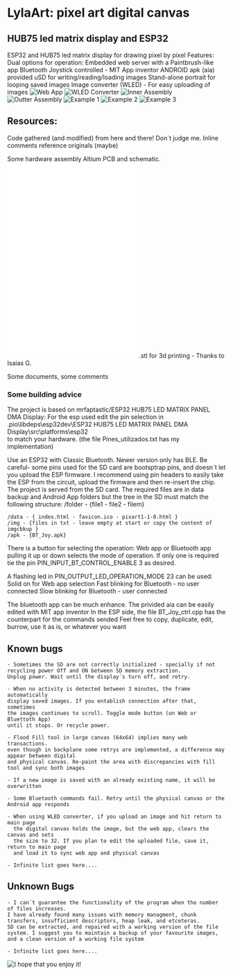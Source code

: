 # LylaArt: pixel art digital canvas 
## HUB75 led matrix display and ESP32

ESP32 and HUB75 led matrix display for drawing pixel by pixel
Features:
    Dual options for operation:
        Embedded web server with a Paintbrush-like app
        Bluetooth Joystick controlled - MIT App inventor ANDROID apk (aia) provided 
    uSD for writing/reading/loading images
    Stand-alone portrait for looping saved images
    Image converter (WLED) - For easy uploading of images
![Web App](/Docs/WebAppUI.png)
![WLED Converter](/Docs/WLED_ConverterUI.png)
![Inner Assembly](/Docs/InnerAssembly.png)
![Outter Assembly](/Docs/OuterAssembly.png)
![Example 1](/Docs/Mario1.png)
![Example 2](/Docs/Nyangcat.png)
![Example 3](/Docs/Converter_and_Display.png)
 
## Resources:
Code gathered (and modified) from here and there! Don´t judge me. Inline comments reference originals (maybe) 

Some hardware assembly 
    Altium PCB and schematic. ![Altium_PrjPcb](/Docs/ESP32_HUB75.rar)
    ![Schematic_pdf](/Docs/SCH_ESPHUB75.pdf)
    ![PCB_1_1_pdf](/Docs/PCB_ESPHUB75_Scale1-1.pdf)
    .stl for 3d printing - Thanks to Isaias G.

Some documents, some comments

### Some building advice
 The project is based on mrfaptastic/ESP32 HUB75 LED MATRIX PANEL DMA Display: 
 For the esp used edit the pin selection in
 .pio\libdeps\esp32dev\ESP32 HUB75 LED MATRIX PANEL DMA Display\src\platforms\esp32\
 to match your hardware. (the file Pines_utilizados.txt has my implementation)

 Use an ESP32 with Classic Bluetooth. Newer version only has BLE.
 Be careful- some pins used for the SD card are bootsptrap pins, and doesn´t let you
 upload the ESP firmware. I recommend using pin headers to easily take the ESP from the circuit,
 upload the firmware and then re-insert the chip.
 The project is served from the SD card. The required files are in data backup and Android App folders 
 but the tree in the SD must match the following structure:
    /folder - {file1 - file2 - filem}

    /data - { index.html - favicon.ico - pixart1-1-0.html }
    /img - {files in txt - leave empty at start or copy the content of imgcbkup }
    /apk - {BT_Joy.apk}    
    
 There is a button for selecting the operation: Web app or Bluetooth app
 pulling it up or down selects the mode of operation. If only one is required tie
 the pin PIN_INPUT_BT_CONTROL_ENABLE 3 as desired.

 A flashing led in PIN_OUTPUT_LED_OPERATION_MODE 23 can be used:
    Solid on for Web app selection
    Fast blinking for Bluetooth - no user connected
    Slow blinking for Bluetooth - user connected

 The bluetooth app can be much enhance. The privided aia can be easily edited with MIT app inventor
 In the ESP side, the file BT_Joy_ctrl.cpp has the counterpart for the commands sended
 Feel free to copy, duplicate, edit, burrow, use it as is, or whatever you want
 
 ## Known bugs
    - Sometimes the SD are not correctly initialized - specially if not 
    recycling power Off and ON between SD memory extraction.
    Unplug power. Wait until the display´s turn off, and retry.
    
    - When no activity is detected between 3 minutes, the frame automatically
    display saved images. If you entablish connection after that, sometimes
    the images continues to scroll. Toggle mode button (on Web or Bluettoth App)
    until it stops. Or recycle power.

    - Flood Fill tool in large canvas (64x64) implies many web transactions.
    even though in backplane some retrys are implemented, a difference may appear between digital
    and physical canvas. Re-paint the area with discrepancies with fill tool and sync both images

    - If a new image is saved with an already existing name, it will be overwritten

    - Some Bluetooth commands fail. Retry until the physical canvas or the Android app responds    

    - When using WLED converter, if you upload an image and hit return to main page
      the digital canvas holds the image, but the web app, clears the canvas and sets
      the size to 32. If you plan to edit the uploaded file, save it, return to main page
      and load it to sync web app and physical canvas 

    - Infinite list goes here....

 ## Unknown Bugs
    - I can´t guarantee the functionality of the program when the number of files increases.
    I have already found many issues with memory managment, chunk transfers, insufficient descriptors, heap leak, and etceteras. 
    SD can be extracted, and repaired with a working version of the file system. I suggest you to maintain a backup of your favourite images, and a clean version of a working file system

    - Infinite list goes here....

![I hope that you enjoy it!](/Docs/EnjoyIt.png)